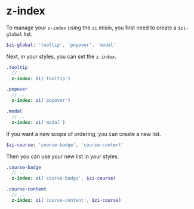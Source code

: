 z-index
=======

To manage your `z-index` using the `zi` mixin, you first need to create a `$zi-global` list.

```sass
$zi-global: 'tooltip', 'popover', 'modal'
```

Next, in your styles, you can set the `z-index`.

```sass
.tooltip
  // ...
  z-index: zi('tooltip')

.popover
  // ...
  z-index: zi('popover')

.modal
  // ...
  z-index: zi('modal')
```

If you want a new scope of ordering, you can create a new list.

```sass
$zi-course: 'course-badge', 'course-content'
```

Then you can use your new list in your styles.


```sass
.course-badge
  // ...
  z-index: zi('course-badge', $zi-course)

.course-content
  // ...
  z-index: zi('course-content', $zi-course)
```
